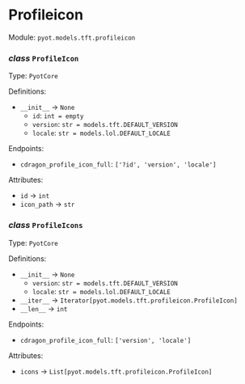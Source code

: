 # Profileicon 

Module: `pyot.models.tft.profileicon` 

### _class_ `ProfileIcon`

Type: `PyotCore` 

Definitions: 
* `__init__` -> `None` 
  * `id`: `int = empty` 
  * `version`: `str = models.tft.DEFAULT_VERSION` 
  * `locale`: `str = models.lol.DEFAULT_LOCALE` 

Endpoints: 
* `cdragon_profile_icon_full`: `['?id', 'version', 'locale']` 

Attributes: 
* `id` -> `int` 
* `icon_path` -> `str` 


### _class_ `ProfileIcons`

Type: `PyotCore` 

Definitions: 
* `__init__` -> `None` 
  * `version`: `str = models.tft.DEFAULT_VERSION` 
  * `locale`: `str = models.lol.DEFAULT_LOCALE` 
* `__iter__` -> `Iterator[pyot.models.tft.profileicon.ProfileIcon]` 
* `__len__` -> `int` 

Endpoints: 
* `cdragon_profile_icon_full`: `['version', 'locale']` 

Attributes: 
* `icons` -> `List[pyot.models.tft.profileicon.ProfileIcon]` 


